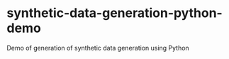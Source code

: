 # synthetic-data-generation-python-demo
Demo of generation of synthetic data generation using Python
